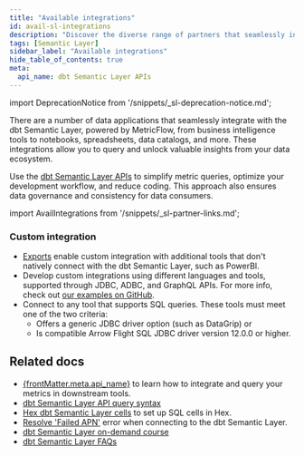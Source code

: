 ```yaml
---
title: "Available integrations"
id: avail-sl-integrations
description: "Discover the diverse range of partners that seamlessly integrate with the powerful dbt Semantic Layer, allowing you to query and unlock valuable insights from your data ecosystem."
tags: [Semantic Layer]
sidebar_label: "Available integrations"
hide_table_of_contents: true
meta:
  api_name: dbt Semantic Layer APIs
---
```


<VersionBlock lastVersion="1.5">

import DeprecationNotice from '/snippets/_sl-deprecation-notice.md';

<DeprecationNotice />
 
 </VersionBlock>

There are a number of data applications that seamlessly integrate with the dbt Semantic Layer, powered by MetricFlow, from business intelligence tools to notebooks, spreadsheets, data catalogs, and more. These integrations allow you to query and unlock valuable insights from your data ecosystem.

Use the [dbt Semantic Layer APIs](/docs/dbt-cloud-apis/sl-api-overview) to simplify metric queries, optimize your development workflow, and reduce coding. This approach also ensures data governance and consistency for data consumers.

import AvailIntegrations from '/snippets/_sl-partner-links.md';

<AvailIntegrations/>

### Custom integration

- [Exports](/docs/use-dbt-semantic-layer/exports) enable custom integration with additional tools that don't natively connect with the dbt Semantic Layer, such as PowerBI.
- Develop custom integrations using different languages and tools, supported through JDBC, ADBC, and GraphQL APIs. For more info, check out [our examples on GitHub](https://github.com/dbt-labs/example-semantic-layer-clients/).
- Connect to any tool that supports SQL queries. These tools must meet one of the two criteria:
    - Offers a generic JDBC driver option (such as DataGrip) or
    - Is compatible Arrow Flight SQL JDBC driver version 12.0.0 or higher.

## Related docs

- <span><a href="https://docs.getdbt.com/docs/dbt-cloud-apis/sl-api-overview" target="_self">{frontMatter.meta.api_name}</a></span> to learn how to integrate and query your metrics in downstream tools.
- [dbt Semantic Layer API query syntax](/docs/dbt-cloud-apis/sl-jdbc#querying-the-api-for-metric-metadata) 
- [Hex dbt Semantic Layer cells](https://learn.hex.tech/docs/logic-cell-types/transform-cells/dbt-metrics-cells) to set up SQL cells in Hex.
- [Resolve 'Failed APN'](/faqs/Troubleshooting/sl-alpn-error) error when connecting to the dbt Semantic Layer.
- [dbt Semantic Layer on-demand course](https://learn.getdbt.com/courses/semantic-layer)
- [dbt Semantic Layer FAQs](/docs/use-dbt-semantic-layer/sl-faqs)
